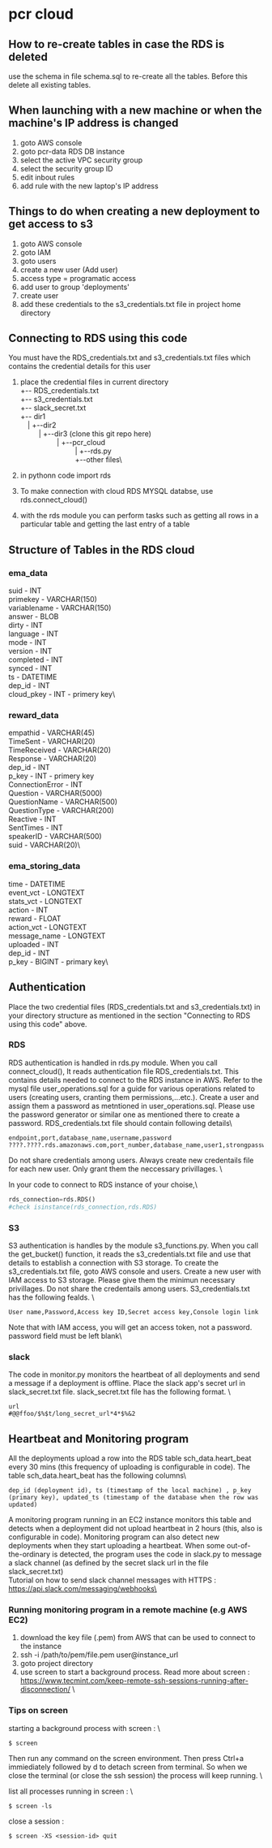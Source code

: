 # pcr cloud

## How to re-create tables in case the RDS is deleted
use the schema in file schema.sql to re-create all the tables. 
Before this delete all existing tables. 

## When launching with a new machine or when the machine's IP address is changed
1. goto AWS console
2. goto pcr-data RDS DB instance
3. select the active VPC security group
4. select the security group ID
5. edit inbout rules
6. add rule with the new laptop's IP address

## Things to do when creating a new deployment to get access to s3
1. goto AWS console
2. goto IAM
3. goto users
4. create a new user (Add user)
5. access type = programatic access
6. add user to group 'deployments'
7. create user
8. add these credentials to the s3_credentials.txt file in project home directory


## Connecting to RDS using this code
You must have the RDS_credentials.txt and s3_credentials.txt files which contains the credential details for this user  
1. place the credential files in current directory  
+-- RDS_credentials.txt\
+-- s3_credentials.txt\
+-- slack_secret.txt\
+-- dir1\
&emsp;|   +--dir2\
&emsp; &emsp; |   +--dir3 (clone this git repo here)\
&emsp; &emsp; &emsp; &emsp; |  +--pcr_cloud\
&emsp; &emsp; &emsp; &emsp; &emsp; &emsp; |  +--rds.py\
&emsp; &emsp; &emsp; &emsp; &emsp; &emsp; +--other files\
              
2. in pythonn code import rds
3. To make connection with cloud RDS MYSQL databse, use 
rds.connect_cloud()
4. with the rds module you can perform tasks such as getting all rows in a particular table and getting the last entry of a table


## Structure of Tables in the RDS cloud
### ema_data
suid - INT\
primekey - VARCHAR(150)\
variablename - VARCHAR(150)\
answer - BLOB\
dirty - INT\
language - INT\
mode - INT\
version - INT\
completed - INT\
synced - INT\
ts - DATETIME\
dep_id - INT\
cloud_pkey - INT - primery key\

### reward_data
empathid - VARCHAR(45)\
TimeSent - VARCHAR(20)\
TimeReceived - VARCHAR(20)\
Response - VARCHAR(20)\
dep_id - INT\
p_key - INT - primery key\
ConnectionError - INT\
Question - VARCHAR(5000)\
QuestionName - VARCHAR(500)\
QuestionType - VARCHAR(200)\
Reactive - INT\
SentTimes - INT\
speakerID - VARCHAR(500)\
suid - VARCHAR(20)\

### ema_storing_data
time - DATETIME\
event_vct - LONGTEXT\
stats_vct - LONGTEXT\
action - INT\
reward - FLOAT\
action_vct - LONGTEXT\
message_name - LONGTEXT\
uploaded - INT\
dep_id - INT\
p_key - BIGINT - primary key\


## Authentication
Place the two credential files (RDS_credentials.txt and s3_credentials.txt) in your directory structure as mentioned in the section "Connecting to RDS using this code" above.  
### RDS
RDS authentication is handled in rds.py module. When you call connect_cloud(), It reads authentication file RDS_credentials.txt.
This contains details needed to connect to the RDS instance in AWS. Refer to the mysql file user_operations.sql for a guide for various operations related to users (creating users, cranting them permissions,...etc.). Create a user and assign them a password as metntioned in user_operations.sql. Please use the password generator or similar one as mentioned there to create a password. RDS_credentials.txt file should contain following details\
```
endpoint,port,database_name,username,password
????.????.rds.amazonaws.com,port_number,database_name,user1,strongpassword1234
```

Do not share credentials among users. Always create new credentails file for each new user. Only grant them the neccessary privillages. \

In your code to connect to RDS instance of your choise,\
```python
rds_connection=rds.RDS() 
#check isinstance(rds_connection,rds.RDS)
```

### S3
S3 authentication is handles by the module s3_functions.py. When you call the get_bucket() function, it reads the s3_credentials.txt file and use that details to 
establish a connection with S3 storage. To create the s3_credentials.txt file, goto AWS console and users. Create a new user with IAM access to S3 storage. 
Please give them the minimun necessary privillages. Do not share the credentails among users. S3_credentials.txt has the following fealds. \
```
User name,Password,Access key ID,Secret access key,Console login link
```
Note that with IAM access, you will get an access token, not a password. password field must be left blank\

### slack
The code in monitor.py monitors the heartbeat of all deployments and send a message if a deployment is offline. Place the slack app's secret url 
in slack_secret.txt file. slack_secret.txt file has the following format. \
```
url
#@@ffoo/$%$t/long_secret_url*4*$%&2
```

## Heartbeat and Monitoring program
All the deployments upload a row into the RDS table sch_data.heart_beat every 30 mins (this frequency of uploading is configurable in code).
The table sch_data.heart_beat has the following columns\
```
dep_id (deployment id), ts (timestamp of the local machine) , p_key (primary key), updated_ts (timestamp of the database when the row was updated)

```
A monitoring program running in an EC2 instance monitors this table and detects when a deployment did not upload heartbeat in 2 hours (this, also is configurable in code). Monitoring program can also detect new deployments when they start uploading a heartbeat. When some out-of-the-ordinary is detected, the program uses the code in slack.py to message a slack channel (as defined by the secret slack url in the file slack_secret.txt)\
Tutorial on how to send slack channel messages with HTTPS : \
https://api.slack.com/messaging/webhooks\

### Running monitoring program in a remote machine (e.g AWS EC2)
1. download the key file (.pem) from AWS that can be used to connect to the instance
2. ssh -i /path/to/pem/file.pem user@instance_url
3. goto project directory
4. use screen to start a background process. Read more about screen : \
https://www.tecmint.com/keep-remote-ssh-sessions-running-after-disconnection/ \

### Tips on screen 
starting a background process with screen : \
```
$ screen
```
Then run any command on the screen environment. Then press Ctrl+a immiediately followed by d to detach screen from terminal. 
So when we close the terminal (or close the ssh session) the process will keep running. \

list all processes running in screen  : \
```
$ screen -ls
```
close a session :  
```
$ screen -XS <session-id> quit
```










